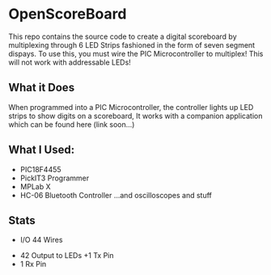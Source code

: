 # OpenScoreBoard
This repo contains the source code to create a digital scoreboard by multiplexing through 6 LED Strips fashioned in the form of seven segment dispays. To use this, you must wire the PIC Microcontroller to multiplex! This will not work with addressable LEDs!


## What it Does
When programmed into a PIC Microcontroller, the controller lights up LED strips to show digits on a scoreboard, It works with a companion application which can be found here (link soon...)


## What I Used:
* PIC18F4455
* PickIT3 Programmer
* MPLab X
* HC-06 Bluetooth Controller
...and oscilloscopes and stuff

## Stats
* I/O 44 Wires
+ 42 Output to LEDs
+1 Tx Pin
+ 1 Rx Pin
